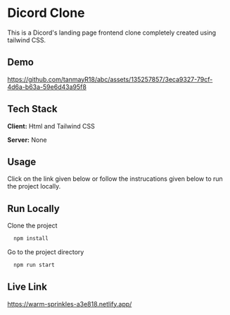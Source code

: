 
# Dicord Clone

This is a Dicord's landing page frontend clone completely created using tailwind CSS.
## Demo

https://github.com/tanmayR18/abc/assets/135257857/3eca9327-79cf-4d6a-b63a-59e6d43a95f8


## Tech Stack

**Client:** Html and  Tailwind CSS

**Server:** None

## Usage

Click on the link given below or follow the instrucations given below to run the project locally.




## Run Locally

Clone the project

```bash
  npm install
```

Go to the project directory

```bash
  npm run start
```



## Live Link

https://warm-sprinkles-a3e818.netlify.app/

